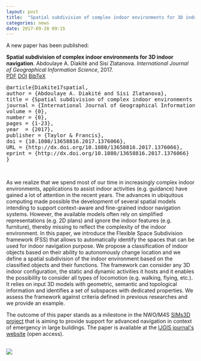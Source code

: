 ```yaml
---
layout: post
title:  "Spatial subdivision of complex indoor environments for 3D indoor navigation"
categories: news
date: 2017-09-28 09:15
---
```


A new paper has been published:

<div class="filteredelement"><strong> Spatial subdivision of complex indoor environments for 3D indoor navigation</strong>. Abdoulaye A. Diakité and Sisi Zlatanova. <em>International Journal of Geographical Information Science</em>, 2017. <br /> <a href="http://www.tandfonline.com/doi/full/10.1080/13658816.2017.1376066"><i class="fa fa-file-pdf-o"></i> PDF</a> <a href="http://dx.doi.org/10.1080/13658816.2017.1376066"><i class="fa fa-external-link"></i> DOI</a> <a href="#bibDiakite17" data-toggle="collapse"><i class="fa fa-caret-square-o-down"></i> BibTeX</a> <div id="bibDiakite17" class="collapse" tabindex="-1"><pre class="bibtex">@article{Diakite17spatial,
author = {Abdoulaye A. Diakité and Sisi Zlatanova},
title = {Spatial subdivision of complex indoor environments for 3D indoor navigation},
journal = {International Journal of Geographical Information Science},
volume = {0},
number = {0},
pages = {1-23},
year  = {2017},
publisher = {Taylor & Francis},
doi = {10.1080/13658816.2017.1376066},
URL = {http://dx.doi.org/10.1080/13658816.2017.1376066},
eprint = {http://dx.doi.org/10.1080/13658816.2017.1376066}
}</pre></div></div>

<br/>

As we realize that we spend most of our time in increasingly complex indoor environments, applications to assist indoor activities (e.g. guidance) have gained a lot of attention in the recent years. The advances in ubiquitous computing made possible the development of several spatial models intending to support context-aware and fine-grained indoor navigation systems. However, the available models often rely on simplified representations (e.g. 2D plans) and ignore the indoor features (e.g. furniture), thereby missing to reflect the complexity of the indoor environment. In this paper, we introduce the Flexible Space Subdivision framework (FSS) that allows to automatically identify the spaces that can be used for indoor navigation purpose. We propose a classification of indoor objects based on their ability to autonomously change location and we define a spatial subdivision of the indoor environment based on the classified objects and their functions. The framework can consider any 3D indoor configuration, the static and dynamic activities it hosts and it enables the possibility to consider all types of locomotion (e.g. walking, flying, etc.). It relies on input 3D models with geometric, semantic and topological information and identifies a set of subspaces with dedicated properties. We assess the framework against criteria defined in previous researches and we provide an example. 
<br/>

The outcome of this paper stands as a milestone in the NWO/M4S <a href="http://www.sims3d.net">SIMs3D project</a> that is aiming to provide support for advanced navigation in context of emergency in large buildings. 
The paper is available at the <a href="http://dx.doi.org/10.1080/13658816.2017.1376066">IJGIS journal's website</a> (open access).

<br/>
<img src="{{ site.baseurl }}/img/2017/bim2ffs.png"/><br/>
